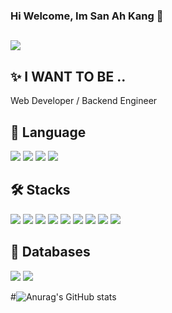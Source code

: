 ### Hi Welcome, Im San Ah Kang 👋

## <div><img src="https://capsule-render.vercel.app/api?type=waving&color=auto&height=200&section=header&text=Sandoo-is-FREE&fontSize=90" /></div>

## ✨ I WANT TO BE ..
Web Developer / Backend Engineer

## 🌱 Language
<img src="https://img.shields.io/badge/Java-CC0000?style=for-the-badge&logo=&logoColor=white"/> <img src="https://img.shields.io/badge/Python-3766AB?style=for-the-badge&logo=Python&logoColor=white"/> <img src="https://img.shields.io/badge/C-A8B9CC?style=for-the-badge&logo=C&logoColor=white"/> <img src="https://img.shields.io/badge/JavaScript-F7DF1E?style=for-the-badge&logo=jss&logoColor=white"/>


## 🛠️ Stacks
<img src="https://img.shields.io/badge/Spring-6DB33F?style=for-the-badge&logo=spring&logoColor=white"/> <img src="https://img.shields.io/badge/Springboot-DB33F?style=for-the-badge&logo=springboot&logoColor=white"/> <img src="https://img.shields.io/badge/JPA-DB33F?style=for-the-badge&logo=springboot&logoColor=white"/> <img src="https://img.shields.io/badge/SpringSecurity-6DB33F?style=for-the-badge&logo=springsecurity&logoColor=white"/> <img src="https://img.shields.io/badge/react-61DAFB?style=for-the-badge&logo=react&logoColor=white"/> <img src="https://img.shields.io/badge/html5-E34F26?style=for-the-badge&logo=html5&logoColor=white"/> <img src="https://img.shields.io/badge/css3-1572B6?style=for-the-badge&logo=css3&logoColor=white"/> <img src="https://img.shields.io/badge/Docker-2496ED?style=for-the-badge&logo=Docker&logoColor=white"> <img src="https://img.shields.io/badge/EC2-FF9900?style=for-the-badge&logo=amazonec2&logoColor=white">

## 💾 Databases
<img src="https://img.shields.io/badge/mysql-4479A1?style=for-the-badge&logo=MySQL&logoColor=white"/> <img src="https://img.shields.io/badge/oracle-F80000?style=for-the-badge&logo=oracle&logoColor=white"/> 

#![Anurag's GitHub stats](https://github-readme-stats.vercel.app/api?username=gsandoo&show_icons=true&theme=radical) 
<!--
**gsandoo/gsandoo** is a ✨ _special_ ✨ repository because its `README.md` (this file) appears on your GitHub profile.

Here are some ideas to get you started:

- 🔭 I’m currently working on ...
- 🌱 I’m currently learning ...
- 👯 I’m looking to collaborate on ...
- 🤔 I’m looking for help with ...
- 💬 Ask me about ...
- 📫 How to reach me: ...
- 😄 Pronouns: ...
- ⚡ Fun fact: ...
-->
